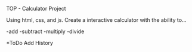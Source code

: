 TOP - Calculator Project

Using html, css, and js. Create a interactive calculator with the ability to...

-add
-subtract
-multiply
-divide 

*ToDo
Add History
